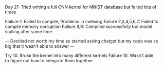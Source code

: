 Day 21: Tried writing a full CNN kernel for MNIST database but failed lots of times 

Failure 1: Failed to compile, Problems in Indexing
Faliure 2,3,4,5,6,7: Failed to compile memory corruption
Faliure 8,9: Compiled successfully but model stalling after some time 

-- Decided not worth my time so started asking chatgpt but my code was so big that it wasn't able to answer --

Try 10: Broke the kernel into many different kernels
Faliure 10: Wasn't able to figure out how to integrate them together

